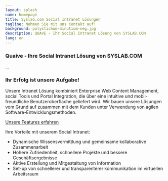 ```yaml
---
layout: splash
name: homepage
title: Syslab.com Social Intranet Lösungen
tagline: Nehmen Sie mit uns Kontakt auf!
background: polystichum-minutium-neg.jpg
description: QUAVE - Ihr Social Intranet Lösung von SYSLAB.COM
lang: en
---
```


### Quaive - Ihre Social Intranet Lösung von SYSLAB.COM

…

### Ihr Erfolg ist unsere Aufgabe!

Unsere Intranet Lösung kombiniert Enterprise Web Content Management, social Tools und Portal Integration, die über eine intuitive und mobil-freundliche Benutzeroberfläche geliefert wird. Wir bauen unsere Lösungen vom Grund auf zusammen mit dem Kunden unter Verwendung von agilen Software-Entwicklungsmethoden.

<a href="/startseite/#intranet-solutions" class="pat-button cta">Unsere Features erfahren</a>

Ihre Vorteile mit unserem Social Intranet:

- Dynamische Wissensvermittlung und gemeinsame kollaborative Zusammenarbeit 
- Höhere Zufriedenheit, schnellere Projekte und bessere Geschäftsergebnisse
- Aktive Erstellung und Mitgestaltung von Information
- Set-up von schnellerer und transparenterer kommunikation im virtuellen Arbeitsraum


